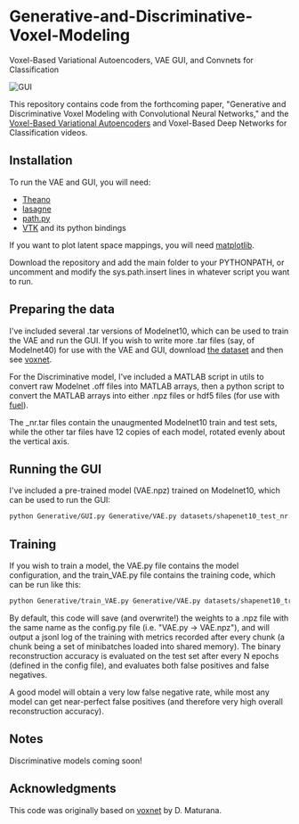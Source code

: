 # Generative-and-Discriminative-Voxel-Modeling
Voxel-Based Variational Autoencoders, VAE GUI, and Convnets for Classification

![GUI](https://github.com/ajbrock/Generative-and-Discriminative-Voxel-Modelling/blob/master/doc/GUI3.png)

This repository contains code from the forthcoming paper, "Generative and Discriminative Voxel Modeling with Convolutional Neural Networks," and the [Voxel-Based Variational Autoencoders](https://www.youtube.com/watch?v=LtpU1yBStlU) and Voxel-Based Deep Networks for Classification videos.

## Installation
To run the VAE and GUI, you will need:

- [Theano](http://deeplearning.net/software/theano/) 
- [lasagne](http://lasagne.readthedocs.io/en/latest/user/installation.html)
- [path.py](https://github.com/jaraco/path.py)
- [VTK](http://www.vtk.org/) and its python bindings

If you want to plot latent space mappings, you will need [matplotlib](http://matplotlib.org/).

Download the repository and add the main folder to your PYTHONPATH, or uncomment and modify the sys.path.insert lines in whatever script you want to run.

## Preparing the data
I've included several .tar versions of Modelnet10, which can be used to train the VAE and run the GUI. If you wish to write more .tar files (say, of Modelnet40) for use with the VAE and GUI, download  [the dataset](http://modelnet.cs.princeton.edu/) and then see [voxnet](https://github.com/dimatura/voxnet).

For the Discriminative model, I've included a MATLAB script in utils to convert raw Modelnet .off files into MATLAB arrays, then a python script to convert the MATLAB arrays into either .npz files or hdf5 files (for use with [fuel](https://github.com/mila-udem/fuel)). 

The _nr.tar files contain the unaugmented Modelnet10 train and test sets, while the other tar files have 12 copies of each model, rotated evenly about the vertical axis. 

## Running the GUI
I've included a pre-trained model (VAE.npz) trained on Modelnet10, which can be used to run the GUI:

```sh
python Generative/GUI.py Generative/VAE.py datasets/shapenet10_test_nr.tar Generative/VAE.npz
```

## Training
If you wish to train a model, the VAE.py file contains the model configuration, and the train_VAE.py file contains the training code, which can be run like this:

```sh
python Generative/train_VAE.py Generative/VAE.py datasets/shapenet10_train.tar Generative/shapenet10_test.tar
```
By default, this code will save (and overwrite!) the weights to a .npz file with the same name as the config.py file (i.e. "VAE.py -> VAE.npz"), and will output a jsonl log of the training with metrics recorded after every chunk (a chunk being a set of minibatches loaded into shared memory). The binary reconstruction accuracy is evaluated on the test set after every N epochs (defined in the config file), and evaluates both false positives and false negatives.

A good model will obtain a very low false negative rate, while most any model can get near-perfect false positives (and therefore very high overall reconstruction accuracy).

## Notes
Discriminative models coming soon!

## Acknowledgments
This code was originally based on [voxnet](https://github.com/dimatura/voxnet) by D. Maturana.
